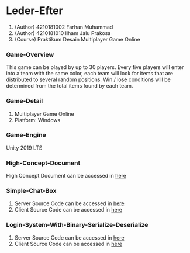 # Leder-Efter
1. (Author) 4210181002 Farhan Muhammad
2. (Author) 4210181010 Ilham Jalu Prakosa
3. (Course) Praktikum Desain Multiplayer Game Online

### Game-Overview
This game can be played by up to 30 players. Every five players will enter into a team with the same color, each team will look for items that are distributed to several random positions. Win / lose conditions will be determined from the total items found by each team.

### Game-Detail
1. Multiplayer Game Online
2. Platform: Windows

### Game-Engine
Unity 2019 LTS

### High-Concept-Document
High Concept Document can be accessed in <a href="https://docs.google.com/presentation/d/1IT5tO_OZ1EZySGK0vKDDZZpI3ZeyAXCc-Gt6M5B67sk/edit?usp=sharing">here</a>

### Simple-Chat-Box
1. Server Source Code can be accessed in <a href="Server\Server\ChatBox.cs">here</a>
2. Client Source Code can be accessed in <a href="Leder Efter\Assets\Scripts\ChatBoxScriptPage.cs">here</a>

### Login-System-With-Binary-Serialize-Deserialize
1. Server Source Code can be accessed in <a href="Server\Server\LoginPage.cs">here</a>
2. Client Source Code can be accessed in <a href="Leder Efter\Assets\Scripts\LoginPageScript.cs">here</a>
